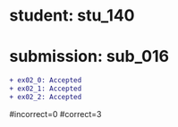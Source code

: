 # student: stu_140
# submission: sub_016

```diff
+ ex02_0: Accepted
+ ex02_1: Accepted
+ ex02_2: Accepted
```
#incorrect=0
#correct=3
